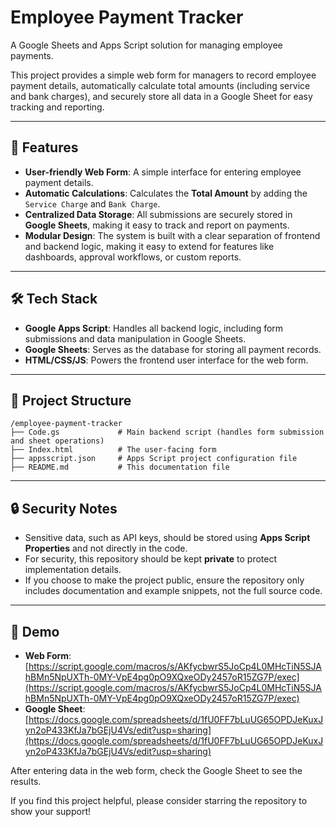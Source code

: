 # Employee Payment Tracker

A Google Sheets and Apps Script solution for managing employee payments.

This project provides a simple web form for managers to record employee payment details, automatically calculate total amounts (including service and bank charges), and securely store all data in a Google Sheet for easy tracking and reporting.

-----

## 🚀 Features

  * **User-friendly Web Form**: A simple interface for entering employee payment details.
  * **Automatic Calculations**: Calculates the **Total Amount** by adding the `Service Charge` and `Bank Charge`.
  * **Centralized Data Storage**: All submissions are securely stored in **Google Sheets**, making it easy to track and report on payments.
  * **Modular Design**: The system is built with a clear separation of frontend and backend logic, making it easy to extend for features like dashboards, approval workflows, or custom reports.

-----

## 🛠 Tech Stack

  * **Google Apps Script**: Handles all backend logic, including form submissions and data manipulation in Google Sheets.
  * **Google Sheets**: Serves as the database for storing all payment records.
  * **HTML/CSS/JS**: Powers the frontend user interface for the web form.

-----

## 📂 Project Structure

```
/employee-payment-tracker
├── Code.gs             # Main backend script (handles form submission and sheet operations)
├── Index.html          # The user-facing form
├── appsscript.json     # Apps Script project configuration file
├── README.md           # This documentation file
```

-----

## 🔒 Security Notes

  * Sensitive data, such as API keys, should be stored using **Apps Script Properties** and not directly in the code.
  * For security, this repository should be kept **private** to protect implementation details.
  * If you choose to make the project public, ensure the repository only includes documentation and example snippets, not the full source code.

-----

## 🔗 Demo

  * **Web Form**: [https://script.google.com/macros/s/AKfycbwrS5JoCp4L0MHcTiN5SJAhBMn5NpUXTh-0MY-VpE4pg0pO9XQxeODy2457oR15ZG7P/exec](https://script.google.com/macros/s/AKfycbwrS5JoCp4L0MHcTiN5SJAhBMn5NpUXTh-0MY-VpE4pg0pO9XQxeODy2457oR15ZG7P/exec)
  * **Google Sheet**: [https://docs.google.com/spreadsheets/d/1fU0FF7bLuUG65OPDJeKuxJyn2oP433KfJa7bGEjU4Vs/edit?usp=sharing](https://docs.google.com/spreadsheets/d/1fU0FF7bLuUG65OPDJeKuxJyn2oP433KfJa7bGEjU4Vs/edit?usp=sharing)

After entering data in the web form, check the Google Sheet to see the results.

If you find this project helpful, please consider starring the repository to show your support\!
